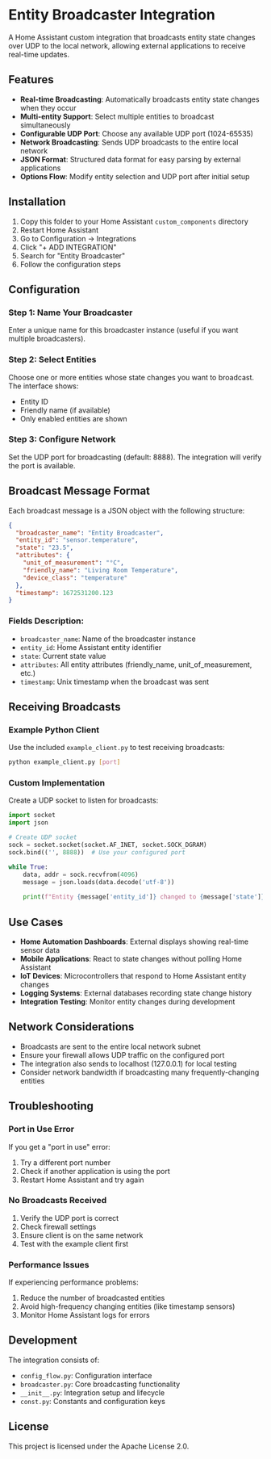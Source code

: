 # Entity Broadcaster Integration

A Home Assistant custom integration that broadcasts entity state changes over UDP to the local network, allowing external applications to receive real-time updates.

## Features

- **Real-time Broadcasting**: Automatically broadcasts entity state changes when they occur
- **Multi-entity Support**: Select multiple entities to broadcast simultaneously
- **Configurable UDP Port**: Choose any available UDP port (1024-65535)
- **Network Broadcasting**: Sends UDP broadcasts to the entire local network
- **JSON Format**: Structured data format for easy parsing by external applications
- **Options Flow**: Modify entity selection and UDP port after initial setup

## Installation

1. Copy this folder to your Home Assistant `custom_components` directory
2. Restart Home Assistant
3. Go to Configuration → Integrations
4. Click "+ ADD INTEGRATION"
5. Search for "Entity Broadcaster"
6. Follow the configuration steps

## Configuration

### Step 1: Name Your Broadcaster
Enter a unique name for this broadcaster instance (useful if you want multiple broadcasters).

### Step 2: Select Entities
Choose one or more entities whose state changes you want to broadcast. The interface shows:
- Entity ID
- Friendly name (if available)
- Only enabled entities are shown

### Step 3: Configure Network
Set the UDP port for broadcasting (default: 8888). The integration will verify the port is available.

## Broadcast Message Format

Each broadcast message is a JSON object with the following structure:

```json
{
  "broadcaster_name": "Entity Broadcaster",
  "entity_id": "sensor.temperature",
  "state": "23.5",
  "attributes": {
    "unit_of_measurement": "°C",
    "friendly_name": "Living Room Temperature",
    "device_class": "temperature"
  },
  "timestamp": 1672531200.123
}
```

### Fields Description:
- `broadcaster_name`: Name of the broadcaster instance
- `entity_id`: Home Assistant entity identifier
- `state`: Current state value
- `attributes`: All entity attributes (friendly_name, unit_of_measurement, etc.)
- `timestamp`: Unix timestamp when the broadcast was sent

## Receiving Broadcasts

### Example Python Client

Use the included `example_client.py` to test receiving broadcasts:

```bash
python example_client.py [port]
```

### Custom Implementation

Create a UDP socket to listen for broadcasts:

```python
import socket
import json

# Create UDP socket
sock = socket.socket(socket.AF_INET, socket.SOCK_DGRAM)
sock.bind(('', 8888))  # Use your configured port

while True:
    data, addr = sock.recvfrom(4096)
    message = json.loads(data.decode('utf-8'))
    
    print(f"Entity {message['entity_id']} changed to {message['state']}")
```

## Use Cases

- **Home Automation Dashboards**: External displays showing real-time sensor data
- **Mobile Applications**: React to state changes without polling Home Assistant
- **IoT Devices**: Microcontrollers that respond to Home Assistant entity changes
- **Logging Systems**: External databases recording state change history
- **Integration Testing**: Monitor entity changes during development

## Network Considerations

- Broadcasts are sent to the entire local network subnet
- Ensure your firewall allows UDP traffic on the configured port
- The integration also sends to localhost (127.0.0.1) for local testing
- Consider network bandwidth if broadcasting many frequently-changing entities

## Troubleshooting

### Port in Use Error
If you get a "port in use" error:
1. Try a different port number
2. Check if another application is using the port
3. Restart Home Assistant and try again

### No Broadcasts Received
1. Verify the UDP port is correct
2. Check firewall settings
3. Ensure client is on the same network
4. Test with the example client first

### Performance Issues
If experiencing performance problems:
1. Reduce the number of broadcasted entities
2. Avoid high-frequency changing entities (like timestamp sensors)
3. Monitor Home Assistant logs for errors

## Development

The integration consists of:
- `config_flow.py`: Configuration interface
- `broadcaster.py`: Core broadcasting functionality
- `__init__.py`: Integration setup and lifecycle
- `const.py`: Constants and configuration keys

## License

This project is licensed under the Apache License 2.0.
